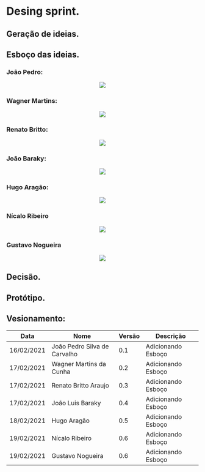 # Desing sprint.

## Geração de ideias.

## Esboço das ideias.

### João Pedro:

<p align="center">
    <img src='imagens/esboco_Joao_Pedro.png' />
</p>

### Wagner Martins:

<p align="center">
    <img src='imagens/esboco_storyboard_wagner.jpg' />
</p>

### Renato Britto:

<p align="center">
    <img src='imagens/esboço_renato_britto.jpeg' />
</p>

### João Baraky:

<p align="center">
    <img src='imagens/esboco_joao_baraky.jpeg' />
</p>

### Hugo Aragão:

<p align="center">
    <img src='imagens/esboco_Hugo.jpg' />
</p>

### Nícalo Ribeiro

<p align="center">
    <img src='imagens/esboco_nicalo.jpg' />
</p>

### Gustavo Nogueira

<p align="center">
    <img src='imagens/esboco_gustavo.png' />
</p>

## Decisão.

## Protótipo.

## Vesionamento:

| Data       | Nome                         | Versão | Descrição          |
| ---------- | ---------------------------- | ------ | ------------------ |
| 16/02/2021 | João Pedro Silva de Carvalho | 0.1    | Adicionando Esboço |
| 17/02/2021 | Wagner Martins da Cunha      | 0.2    | Adicionando Esboço |
| 17/02/2021 | Renato Britto Araujo         | 0.3    | Adicionando Esboço |
| 17/02/2021 | João Luis Baraky             | 0.4    | Adicionando Esboço |
| 18/02/2021 | Hugo Aragão                  | 0.5    | Adicionando Esboço |
| 19/02/2021 | Nícalo Ribeiro               | 0.6    | Adicionando Esboço |
| 19/02/2021 | Gustavo Nogueira             | 0.6    | Adicionando Esboço |
